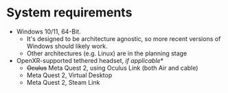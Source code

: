 # System requirements

* Windows 10/11, 64-Bit.
  * It's designed to be architecture agnostic, so more recent versions of Windows should likely work.
  * Other architectures (e.g. Linux) are in the planning stage
* OpenXR-supported tethered headset, _if applicable_\*
  * ~~Oculus~~ Meta Quest 2, using Oculus Link (both Air and cable)
  * Meta Quest 2, Virtual Desktop
  * Meta Quest 2, Steam Link
